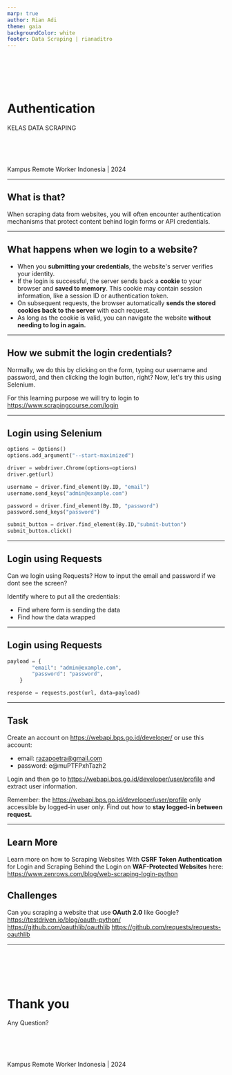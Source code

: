 ```yaml
---
marp: true
author: Rian Adi
theme: gaia
backgroundColor: white
footer: Data Scraping | rianaditro
---
```

<!-- _backgroundColor: grey -->
<!-- _color: white -->
<!-- _paginate: skip -->
<br>
<br>
<br>
<br>

# Authentication
KELAS DATA SCRAPING
<!-- <br> -->
<br>
<br>
<br>

Kampus Remote Worker Indonesia | 2024

---
<!-- paginate: true -->
## What is that?

When scraping data from websites, you will often encounter authentication mechanisms that protect content behind login forms or API credentials.

---
## What happens when we login to a website?
- When you **submitting your credentials**, the website's server verifies your identity.
- If the login is successful, the server sends back a **cookie** to your browser and **saved to memory**. This cookie may contain session information, like a session ID or authentication token.
- On subsequent requests, the browser automatically **sends the stored cookies back to the server** with each request.
- As long as the cookie is valid, you can navigate the website **without needing to log in again.**

---
## How we submit the login credentials?
Normally, we do this by clicking on the form, typing our username and password, and then clicking the login button, right? Now, let's try this using Selenium.

For this learning purpose we will try to login to https://www.scrapingcourse.com/login

---
## Login using Selenium
```python
options = Options()
options.add_argument("--start-maximized")

driver = webdriver.Chrome(options=options)
driver.get(url)

username = driver.find_element(By.ID, "email")
username.send_keys("admin@example.com")

password = driver.find_element(By.ID, "password")
password.send_keys("password")

submit_button = driver.find_element(By.ID,"submit-button")
submit_button.click()
```

---
## Login using Requests
Can we login using Requests? How to input the email and password if we dont see the screen?

Identify where to put all the credentials:

- Find where form is sending the data
- Find how the data wrapped

---
## Login using Requests
```python
payload = {
        "email": "admin@example.com",
        "password": "password",
    }

response = requests.post(url, data=payload)
```
---
## Task
Create an account on https://webapi.bps.go.id/developer/ or use this account:
- email: razapoetra@gmail.com
- password: e@muPTFPxhTazh2

Login and then go to https://webapi.bps.go.id/developer/user/profile and extract user information.

Remember: the https://webapi.bps.go.id/developer/user/profile only accessible by logged-in user only. Find out how to **stay logged-in between request.**

---
## Learn More
Learn more on how to Scraping Websites With **CSRF Token Authentication** for Login and Scraping Behind the Login on **WAF-Protected Websites** here:
https://www.zenrows.com/blog/web-scraping-login-python

## Challenges
Can you scraping a website that use **OAuth 2.0** like Google?
https://testdriven.io/blog/oauth-python/
https://github.com/oauthlib/oauthlib
https://github.com/requests/requests-oauthlib

---
<!-- _backgroundColor: grey -->
<!-- _color: white -->
<!-- _paginate: false -->
<br>
<br>
<br>
<br>

# Thank you
Any Question?
<!-- <br> -->
<br>
<br>
<br>

Kampus Remote Worker Indonesia | 2024

